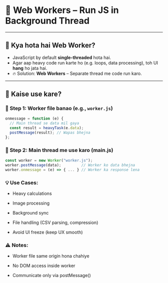 # 🧵 Web Workers – Run JS in Background Thread

---

## 🔹 Kya hota hai Web Worker?

- JavaScript by default **single-threaded** hota hai.
- Agar aap heavy code run karte ho (e.g. loops, data processing), toh UI **hang** ho jata hai.
- 🔥 Solution: **Web Workers** – Separate thread me code run karo.

---

## 🔧 Kaise use kare?

### 🔹 Step 1: Worker file banao (e.g., `worker.js`)
```js
onmessage = function (e) {
  // Main thread se data mil gaya
  const result = heavyTask(e.data);
  postMessage(result); // Wapas bhejna
};
```
### 🔹 Step 2: Main thread me use karo (main.js)
```js
const worker = new Worker("worker.js");
worker.postMessage(data);         // Worker ko data bhejna
worker.onmessage = (e) => { ... } // Worker ka response lena
```
### 💡 Use Cases:
- Heavy calculations

- Image processing

- Background sync

- File handling (CSV parsing, compression)

- Avoid UI freeze (keep UX smooth)

### ⚠️ Notes:
- Worker file same origin hona chahiye

- No DOM access inside worker

- Communicate only via postMessage()


